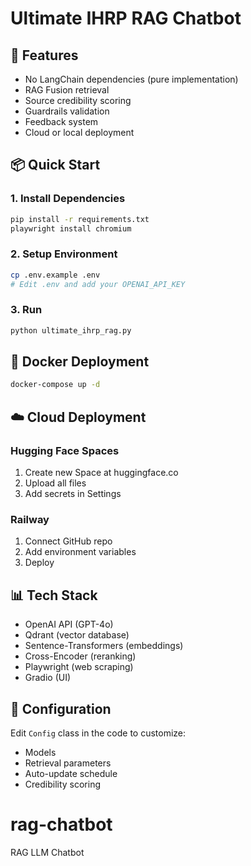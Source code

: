 # Ultimate IHRP RAG Chatbot

## 🚀 Features
- No LangChain dependencies (pure implementation)
- RAG Fusion retrieval
- Source credibility scoring
- Guardrails validation
- Feedback system
- Cloud or local deployment

## 📦 Quick Start

### 1. Install Dependencies
```bash
pip install -r requirements.txt
playwright install chromium
```

### 2. Setup Environment
```bash
cp .env.example .env
# Edit .env and add your OPENAI_API_KEY
```

### 3. Run
```bash
python ultimate_ihrp_rag.py
```

## 🐳 Docker Deployment
```bash
docker-compose up -d
```

## ☁️ Cloud Deployment

### Hugging Face Spaces
1. Create new Space at huggingface.co
2. Upload all files
3. Add secrets in Settings

### Railway
1. Connect GitHub repo
2. Add environment variables
3. Deploy

## 📊 Tech Stack
- OpenAI API (GPT-4o)
- Qdrant (vector database)
- Sentence-Transformers (embeddings)
- Cross-Encoder (reranking)
- Playwright (web scraping)
- Gradio (UI)

## 🔧 Configuration
Edit `Config` class in the code to customize:
- Models
- Retrieval parameters
- Auto-update schedule
- Credibility scoring
# rag-chatbot
RAG LLM Chatbot

